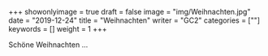 +++
showonlyimage = true
draft = false
image = "img/Weihnachten.jpg"
date = "2019-12-24"
title = "Weihnachten"
writer = "GC2"
categories = [""]
keywords = []
weight = 1
+++

Schöne Weihnachten ... 
<!--more-->



